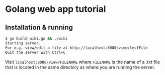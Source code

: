 # Golang web app tutorial

## Installation & running

```bash
$ go build wiki.go && ./wiki
Starting server...
For e.g. view/edit a file at http://localhost:8080/view/testFile
Quit the server with Ctrl+C
```

Visit `localhost:8080/view/FILENAME` where `FILENAME` is the name of a .txt file that is located in the same directory as where you are running the server.
